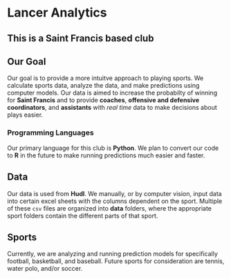 # Lancer Analytics

## This is a Saint Francis based club 

## Our Goal

Our goal is to provide a more intuitve approach to playing sports. We calculate sports data, analyze the data, and make predictions using computer models. Our data is aimed to increase the probabilty of winning for **Saint Francis** and to provide **coaches**, **offensive and defensive coordinators**, and **assistants** with *real time* data to make decisions about plays easier.


### Programming Languages

Our primary language for this club is **Python**. We plan to convert our code to **R** in the future to make running predictions much easier and faster. 

## Data

Our data is used from **Hudl**. We manually, or by computer vision, input data into certain excel sheets with the columns dependent on the sport. Multiple of these ```csv``` files are organized into **data** folders, where the appropriate sport folders contain the different parts of that sport. 


## Sports

Currently, we are analyzing and running prediction models for specifically football, basketball, and baseball. Future sports for consideration are tennis, water polo, and/or soccer.


